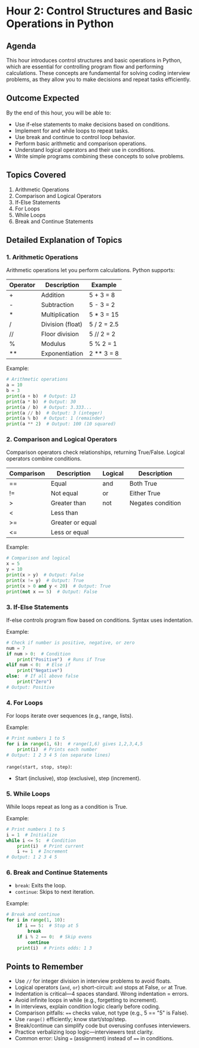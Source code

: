 # Hour 2: Control Structures and Basic Operations in Python

## Agenda
This hour introduces control structures and basic operations in Python, which are essential for controlling program flow and performing calculations. These concepts are fundamental for solving coding interview problems, as they allow you to make decisions and repeat tasks efficiently.

## Outcome Expected
By the end of this hour, you will be able to:
- Use if-else statements to make decisions based on conditions.
- Implement for and while loops to repeat tasks.
- Use break and continue to control loop behavior.
- Perform basic arithmetic and comparison operations.
- Understand logical operators and their use in conditions.
- Write simple programs combining these concepts to solve problems.

## Topics Covered
1. Arithmetic Operations
2. Comparison and Logical Operators
3. If-Else Statements
4. For Loops
5. While Loops
6. Break and Continue Statements

## Detailed Explanation of Topics

### 1. Arithmetic Operations
Arithmetic operations let you perform calculations. Python supports:

| Operator | Description       | Example         |
|----------|-------------------|-----------------|
| +        | Addition          | 5 + 3 = 8      |
| -        | Subtraction       | 5 - 3 = 2      |
| *        | Multiplication    | 5 * 3 = 15     |
| /        | Division (float)  | 5 / 2 = 2.5    |
| //       | Floor division    | 5 // 2 = 2     |
| %        | Modulus           | 5 % 2 = 1      |
| **       | Exponentiation    | 2 ** 3 = 8     |

Example:
```python
# Arithmetic operations
a = 10
b = 3
print(a + b)  # Output: 13
print(a * b)  # Output: 30
print(a / b)  # Output: 3.333...
print(a // b)  # Output: 3 (integer)
print(a % b)  # Output: 1 (remainder)
print(a ** 2)  # Output: 100 (10 squared)
```

### 2. Comparison and Logical Operators
Comparison operators check relationships, returning True/False. Logical operators combine conditions.

| Comparison | Description       | Logical | Description       |
|------------|-------------------|---------|-------------------|
| ==         | Equal             | and     | Both True         |
| !=         | Not equal         | or      | Either True       |
| >          | Greater than      | not     | Negates condition |
| <          | Less than         |         |                   |
| >=         | Greater or equal  |         |                   |
| <=         | Less or equal     |         |                   |

Example:
```python
# Comparison and logical
x = 5
y = 10
print(x > y)  # Output: False
print(x != y)  # Output: True
print(x > 0 and y < 20)  # Output: True
print(not x == 5)  # Output: False
```

### 3. If-Else Statements
If-else controls program flow based on conditions. Syntax uses indentation.

Example:
```python
# Check if number is positive, negative, or zero
num = 7
if num > 0:  # Condition
    print("Positive")  # Runs if True
elif num < 0:  # Else if
    print("Negative")
else:  # If all above false
    print("Zero")
# Output: Positive
```

### 4. For Loops
For loops iterate over sequences (e.g., range, lists).

Example:
```python
# Print numbers 1 to 5
for i in range(1, 6):  # range(1,6) gives 1,2,3,4,5
    print(i)  # Prints each number
# Output: 1 2 3 4 5 (on separate lines)
```

`range(start, stop, step)`:
- Start (inclusive), stop (exclusive), step (increment).

### 5. While Loops
While loops repeat as long as a condition is True.

Example:
```python
# Print numbers 1 to 5
i = 1  # Initialize
while i <= 5:  # Condition
    print(i)  # Print current
    i += 1  # Increment
# Output: 1 2 3 4 5
```

### 6. Break and Continue Statements
- `break`: Exits the loop.
- `continue`: Skips to next iteration.

Example:
```python
# Break and continue
for i in range(1, 10):
    if i == 5:  # Stop at 5
        break
    if i % 2 == 0:  # Skip evens
        continue
    print(i)  # Prints odds: 1 3
```

## Points to Remember
- Use `//` for integer division in interview problems to avoid floats.
- Logical operators (`and`, `or`) short-circuit: `and` stops at False, `or` at True.
- Indentation is critical—4 spaces standard. Wrong indentation = errors.
- Avoid infinite loops in while (e.g., forgetting to increment).
- In interviews, explain condition logic clearly before coding.
- Comparison pitfalls: `==` checks value, not type (e.g., 5 == "5" is False).
- Use `range()` efficiently; know start/stop/step.
- Break/continue can simplify code but overusing confuses interviewers.
- Practice verbalizing loop logic—interviewers test clarity.
- Common error: Using `=` (assignment) instead of `==` in conditions.